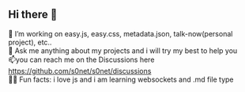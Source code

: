 <link rel="icon" href="https://avatars.githubusercontent.com/u/95741151?v=4">  

## Hi there 👋

👷 I’m working on easy.js, easy.css, metadata.json, talk-now(personal project), etc..  
💬 Ask me anything about my projects and i will try my best to help you  
📫you can reach me on the Discussions here https://github.com/s0net/s0net/discussions  
🎉🎈 Fun facts: i love js and i am learning websockets and .md file type  
